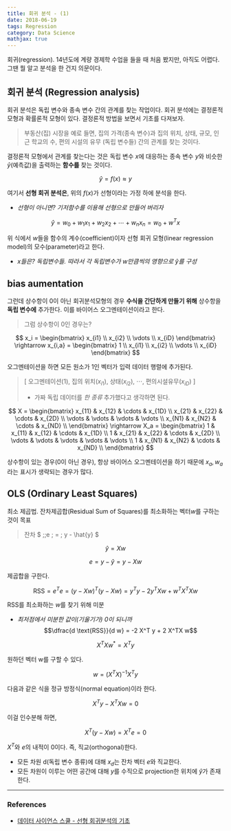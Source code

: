 ```yaml
---
title: 회귀 분석 - (1)
date: 2018-06-19
tags: Regression
category: Data Science
mathjax: true
---
```

회귀(regression). 14년도에 계량 경제학 수업을 들을 때 처음 봤지만, 아직도 어렵다. 그땐 뭘 알고 분석을 한 건지 의문이다.

## 회귀 분석 (Regression analysis)

회귀 분석은 독립 변수와 종속 변수 간의 관계를 찾는 작업이다. 회귀 분석에는 결정론적 모형과 확률론적 모형이 있다. 결정론적 방법을 보면서 기초를 다져보자.

>부동산(집) 시장을 예로 들면, 집의 가격(종속 변수)과 집의 위치, 상태, 규모, 인근 학교의 수, 편의 시설의 유무 (독립 변수들) 간의 관계를 찾는 것이다.

결정론적 모형에서 관계를 찾는다는 것은 독립 변수 $x$에 대응하는 종속 변수 $y$와 비슷한 $\hat{y}$(예측값)을 출력하는 **함수를** 찾는 것이다.


$$ \hat{y} = f(x) \approx y $$


여기서 **선형 회귀 분석은**, 위의 $f(x)$가 선형이라는 가정 하에 분석을 한다.
- *선형이 아니면? 기저함수를 이용해 선형으로 만들어 버리자*


$$ \hat{y} = w_0+w_1x_1+w_2x_2+\cdots+ w_nx_n = w_0 + w^Tx$$


위 식에서 $w$들을 함수의 계수(coefficient)이자 선형 회귀 모형(linear regression model)의 모수(parameter)라고 한다.
- *$x$들은? 독립변수들. 따라서 각 독립변수가 $w$만큼씩의 영향으로 $\hat{y}$를 구성*

## bias aumentation
그런데 상수항이 0이 아닌 회귀분석모형의 경우 **수식을 간단하게 만들기 위해** 상수항을 **독립 변수에** 추가한다. 이를 바이어스 오그멘테이션이라고 한다.
>그럼 상수항이 0인 경우는?

$$ x_i =
\begin{bmatrix}
x_{i1} \\ x_{i2} \\ \vdots \\ x_{iD}
\end{bmatrix}
\rightarrow
x_{i,a} =
\begin{bmatrix}
1 \\ x_{i1} \\ x_{i2} \\ \vdots \\ x_{iD}
\end{bmatrix} $$


오그멘테이션을 하면 모든 원소가 1인 벡터가 입력 데이터 행렬에 추가된다.
> [ 오그멘테이션(1), 집의 위치($x_{i1}$), 상태($x_{i2}$), $\cdots$, 편의시설유무($x_{iD}$) ]
>- 가짜 독립 데이터를 *한 종류* 추가했다고 생각하면 된다.


$$ X =
\begin{bmatrix}
x_{11} & x_{12} & \cdots & x_{1D} \\
x_{21} & x_{22} & \cdots & x_{2D} \\
\vdots & \vdots & \vdots & \vdots \\
x_{N1} & x_{N2} & \cdots & x_{ND} \\
\end{bmatrix}
\rightarrow
X_a =
\begin{bmatrix}
1 & x_{11} & x_{12} & \cdots & x_{1D} \\
1 & x_{21} & x_{22} & \cdots & x_{2D} \\
\vdots & \vdots & \vdots & \vdots & \vdots \\
1 & x_{N1} & x_{N2} & \cdots & x_{ND} \\
\end{bmatrix} $$


상수항이 있는 경우(0이 아닌 경우), 항상 바이어스 오그멘테이션을 하기 때문에 $x_a, w_a$라는 표시가 생략되는 경우가 많다.

## OLS (Ordinary Least Squares)
최소 제곱법. 잔차제곱합(Residual Sum of Squares)를 최소화하는 벡터$w$를 구하는 것이 목표
>잔차 $ \;\;e \; = \; y - \hat{y} $

$$ \hat{y} = Xw $$

$$ e = y - \hat{y} = y - Xw $$

제곱합을 구한다.

$$ \text{RSS}
=  e^Te
= (y - Xw)^T(y - Xw)
= y^Ty - 2y^T X w + w^TX^TXw  
$$


RSS를 최소화하는 $w$를 찾기 위해 미분
- *최저점에서 미분한 값이(기울기가) 0이 되니까*
$$\dfrac{d \text{RSS}}{d w} = -2 X^T y + 2 X^TX w$$

$$X^TX w^{\ast} = X^T y$$

원하던 벡터 w를 구할 수 있다.

$$w = (X^TX)^{-1}X^Ty$$

다음과 같은 식을 정규 방정식(normal equation)이라 한다.

$$ X^T y- X^TX w = 0$$

이걸 인수분해 하면,

$$ X^T (y- X w) = X^Te =0$$


$X^T$와 $e$의 내적이 0이다. 즉, 직교(orthogonal)한다.
- 모든 차원 d(독립 변수 종류)에 대해 $x_d$는 잔차 벡터 $e$와 직교한다.
- 모든 차원이 이루는 어떤 공간에 대해 $y$를 수직으로 projection한 위치에 $\hat{y}$가 존재한다.


---

### References
- [데이터 사이언스 스쿨 - 선형 회귀분석의 기초](https://datascienceschool.net/view-notebook/58269d7f52bd49879965cdc4721da42d/)
